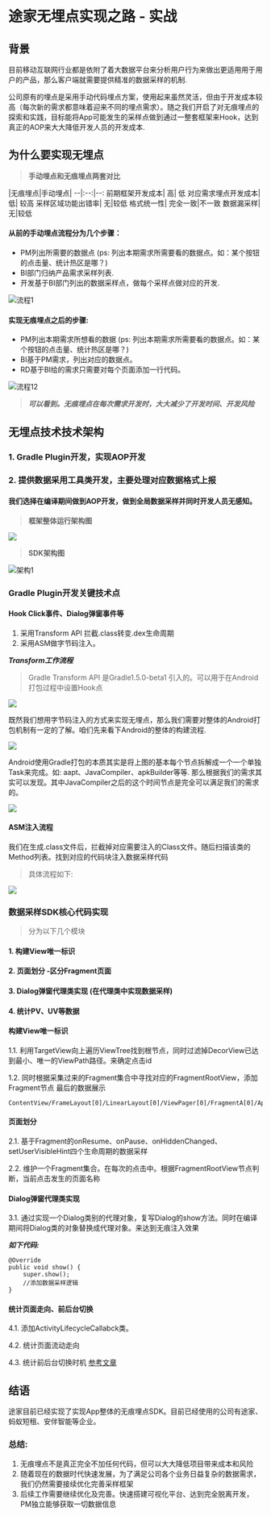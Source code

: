 # 途家无埋点实现之路 - 实战

## 背景
目前移动互联网行业都是依附了着大数据平台来分析用户行为来做出更适用用于用户的产品，那么客户端就需要提供精准的数据采样的机制.

公司原有的埋点是采用手动代码埋点方案，使用起来虽然灵活，但由于开发成本较高（每次新的需求都意味着迎来不同的埋点需求）。随之我们开启了对无痕埋点的探索和实践，目标能将App可能发生的采样点做到通过一整套框架来Hook，达到真正的AOP来大大降低开发人员的开发成本.

## 为什么要实现无埋点

> **手动埋点和无痕埋点两套对比**

|无痕埋点|手动埋点|
--|:--:|--:
前期框架开发成本| 高| 低
对应需求埋点开发成本| 低| 较高
采样区域功能出错率| 无|较低
格式统一性| 完全一致|不一致
数据漏采样| 无|较低

#### 从前的手动埋点流程分为几个步骤：
* PM列出所需要的数据点 (ps: 列出本期需求所需要看的数据点。如：某个按钮的点击量、统计热区是哪？)
* BI部门归纳产品需求采样列表.
* 开发基于BI部门列出的数据采样点，做每个采样点做对应的开发.


![流程1](https://github.com/dengluoy/PicassoUtils/blob/master/flow4.jpg?raw=true)

#### 实现无痕埋点之后的步骤:
* PM列出本期需求所想看的数据 (ps: 列出本期需求所需要看的数据点。如：某个按钮的点击量、统计热区是哪？)
* BI基于PM需求，列出对应的数据点。
* RD基于BI给的需求只需要对每个页面添加一行代码。


![流程12](https://github.com/dengluoy/PicassoUtils/blob/master/flow5.jpg?raw=true)

> ***可以看到。无痕埋点在每次需求开发时，大大减少了开发时间、开发风险***


## 无埋点技术技术架构
### 1. Gradle Plugin开发，实现AOP开发
### 2. 提供数据采用工具类开发，主要处理对应数据格式上报

#### 我们选择在编译期间做到AOP开发，做到全局数据采样并同时开发人员无感知。

> **框架整体运行架构图**

![](https://github.com/dengluoy/PicassoUtils/blob/master/framework3.jpg?raw=true)


> **SDK架构图**

![架构1](https://github.com/dengluoy/PicassoUtils/blob/master/framework2.jpg?raw=true)

### Gradle Plugin开发关键技术点

#### Hook Click事件、Dialog弹窗事件等
1. 采用Transform API 拦截.class转变.dex生命周期
2. 采用ASM做字节码注入。

***Transform工作流程***
> Gradle Transform API 是Gradle1.5.0-beta1 引入的。可以用于在Android打包过程中设置Hook点

![](https://upload-images.jianshu.io/upload_images/2965551-f289ae9bb2767f59?imageMogr2/auto-orient/strip%7CimageView2/2/w/980/format/webp)



既然我们想用字节码注入的方式来实现无埋点，那么我们需要对整体的Android打包机制有一定的了解。咱们先来看下Android的整体的构建流程.

![](https://user-gold-cdn.xitu.io/2018/3/8/16204d3ceedb2328?imageView2/0/w/1280/h/960/format/webp/ignore-error/1)

Android使用Gradle打包的本质其实是将上图的基本每个节点拆解成一个一个单独Task来完成。如: aapt、JavaCompiler、apkBuilder等等.
那么根据我们的需求其实可以发现。其中JavaCompiler之后的这个时间节点是完全可以满足我们的需求的。

![](https://github.com/dengluoy/PicassoUtils/blob/master/class.jpg?raw=true)

#### ASM注入流程
我们在生成.class文件后，拦截掉对应需要注入的Class文件。随后扫描该类的Method列表。找到对应的代码块注入数据采样代码
> 具体流程如下:

![](https://github.com/dengluoy/PicassoUtils/blob/master/flow3.jpg?raw=true)


### 数据采样SDK核心代码实现
> 分为以下几个模块

#### 1. 构建View唯一标识
#### 2. 页面划分 -区分Fragment页面
#### 3. Dialog弹窗代理类实现 (在代理类中实现数据采样)
#### 4. 统计PV、UV等数据

#### 构建View唯一标识
1.1. 利用TargetView向上遍历ViewTree找到根节点，同时过滤掉DecorView已达到最小、唯一的ViewPath路径。来确定点击id

1.2. 同时根据采集过来的Fragment集合中寻找对应的FragmentRootView，添加Fragment节点
最后的数据展示

```
ContentView/FrameLayout[0]/LinearLayout[0]/ViewPager[0]/FragmentA[0]/AppCompatButton[0]
```

#### 页面划分

2.1. 基于Fragment的onResume、onPause、onHiddenChanged、setUserVisibleHint四个生命周期的数据采样

2.2. 维护一个Fragment集合。在每次的点击中。根据FragmentRootView节点判断，当前点击发生的页面名称

#### Dialog弹窗代理类实现

3.1. 通过实现一个Dialog类别的代理对象，复写Dialog的show方法。同时在编译期间将Dialog类的对象替换成代理对象。来达到无痕注入效果


***如下代码:***
```
@Override
public void show() {
    super.show();
    //添加数据采样逻辑
}
```

#### 统计页面走向、前后台切换
4.1. 添加ActivityLifecycleCallabck类。

4.2. 统计页面流动走向

4.3. 统计前后台切换时机 [参考文章](https://blog.csdn.net/bzlj2912009596/article/details/80073396)

## 结语
途家目前已经实现了实现App整体的无痕埋点SDK。目前已经使用的公司有途家、蚂蚁短租、安伴智能等企业。

### 总结:
1. 无痕埋点不是真正完全不加任何代码，但可以大大降低项目带来成本和风险
2. 随着现在的数据时代快速发展，为了满足公司各个业务日益复杂的数据需求，我们仍然需要接续优化完善采样框架
3. 后续工作需要继续优化及完善。快速搭建可视化平台、达到完全脱离开发，PM独立能够获取一切数据信息
